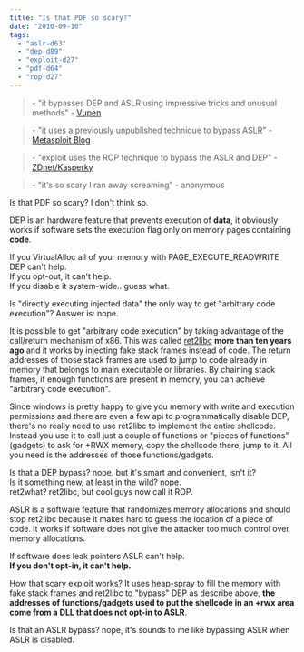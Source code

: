 ```yaml
---
title: "Is that PDF so scary?"
date: "2010-09-10"
tags: 
  - "aslr-d63"
  - "dep-d89"
  - "exploit-d27"
  - "pdf-d64"
  - "rop-d27"
---
```


  
  

>   
> \- "it bypasses DEP and ASLR using impressive tricks and unusual methods" - [Vupen](http://www.vupen.com/blog/)  
>   

  

>   
> \- "it uses a previously unpublished technique to bypass ASLR" - [Metasploit Blog](http://blog.metasploit.com/2010/09/return-of-unpublished-adobe.html)  
>   

  

>   
> \- "exploit uses the ROP technique to bypass the ASLR and DEP" - [ZDnet/Kasperky](http://www.zdnet.com/blog/security/adobe-pdf-exploits-using-signed-certificates-bypasses-aslrdep/7303)  
>   

  

>   
> \- "it's so scary I ran away screaming" - anonymous  

  
  
  
  
Is that PDF so scary? I don't think so.  
  
  
  
  
DEP is an hardware feature that prevents execution of **data**, it obviously works if software sets the execution flag only on memory pages containing **code**.  
  
  
  
If you VirtualAlloc all of your memory with PAGE\_EXECUTE\_READWRITE DEP can't help.  
If you opt-out, it can't help.  
If you disable it system-wide.. guess what.  
  
  
Is "directly executing injected data" the only way to get "arbitrary code execution"? Answer is: nope.  
  
It is possible to get "arbitrary code execution" by taking advantage of the call/return mechanism of x86. This was called [ret2libc](http://en.wikipedia.org/wiki/Return-to-libc_attack) **more than ten years ago** and it works by injecting fake stack frames instead of code. The return addresses of those stack frames are used to jump to code already in memory that belongs to main executable or libraries. By chaining stack frames, if enough functions are present in memory, you can achieve "arbitrary code execution".  
  
  
  
Since windows is pretty happy to give you memory with write and execution permissions and there are even a few api to programmatically disable DEP, there's no really need to use ret2libc to implement the entire shellcode. Instead you use it to call just a couple of functions or "pieces of functions"(gadgets) to ask for +RWX memory, copy the shellcode there, jump to it. All you need is the addresses of those functions/gadgets.  
  
  
  
Is that a DEP bypass? nope. but it's smart and convenient, isn't it?  
Is it something new, at least in the wild? nope.  
ret2what? ret2libc, but cool guys now call it ROP.  
  
  
  
ASLR is a software feature that randomizes memory allocations and should stop ret2libc because it makes hard to guess the location of a piece of code. It works if software does not give the attacker too much control over memory allocations.  
  
  
  
If software does leak pointers ASLR can't help.  
**If you don't opt-in, it can't help.**  
  
  
  
How that scary exploit works? It uses heap-spray to fill the memory with fake stack frames and ret2libc to "bypass" DEP as describe above, **the addresses of functions/gadgets used to put the shellcode in an +rwx area come from a DLL that does not opt-in to ASLR**.  
  
  
  
Is that an ASLR bypass? nope, it's sounds to me like bypassing ASLR when ASLR is disabled.
